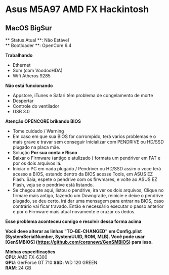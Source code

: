 # Asus M5A97 AMD FX Hackintosh 

## MacOS BigSur
** Status Atual **: Não Estável  
** Bootloader **: OpenCore 6.4   

**Trabalhando**
- Ethernet
- Som (com VoodooHDA)
- Wifi Atheros 9285

**Não está funcionando**
- Appstore, iTunes e Safari têm problema de congelamento de morte
- Despertar
- Controle do ventilador
- USB 3.0

**Atenção OPENCORE brikando BIOS**
- Tome cuidado / Warning
- Em caso em que sua BIOS for corrompido, terá varios problemas e o mais grave e travar sem conseguir
    Inicializar com PENDRIVE ou HD/SSD plugado na placa mãe.
- Solução **Por sua conta e Risco**
- Baixar o Firmware (antigo e atulizado ) formata um pendriver em FAT e por os dois arquivos lá.
- Iniciar o PC em nada plugado / Pendriver ou HD/SSD assim o voce terá acesso a BIOS,  estando dentro da BIOS
    acesse Tools, em ASUS EZ Flash. Saia, espete o pendrive com os firwmares, e volte ao ASUS EZ Flash,
    veja se o pendrive está listando.
- Se chegou ate aqui, listou o pendrive, ira ver os dois arquivos, Clique no firmare mais antigo, fazendo um Downgrade,
    reinicie e deixe o pendrive plugado, se deu certo, irá dar uma mensagem para entrar na BIOS, caso contrário 
    vai ficar travado. Então e necessário executar o passo anterior e por o Firmware mais atual novamente e cruzar os dedos.

**Esse problema aconteceu comigo e resolvir dessa forma acima**

**Você deve alterar as linhas "TO-BE-CHANGED" em Config.plist (SystemSerialNumber, SystemUUID, ROM, MLB). Você pode usar [GenSMBIOS] (https://github.com/corpnewt/GenSMBIOS) para isso.**  
  
**Minhas especificações**  
**CPU**: AMD FX-6300  
**GPU**: GerForce GT 710
**SSD**: WD 120 GREEN  
**RAM**: 24 GB 